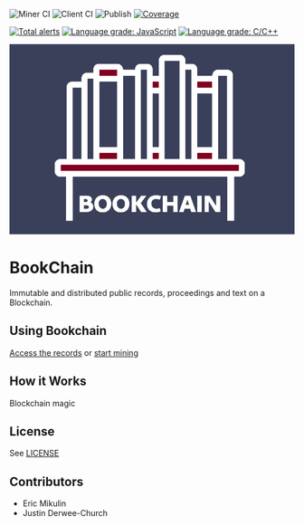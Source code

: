 ![Miner CI](https://github.com/ErisMik/BookChain/workflows/Miner%20CI/badge.svg)
![Client CI](https://github.com/ErisMik/BookChain/workflows/Client%20CI/badge.svg)
![Publish](https://github.com/ErisMik/BookChain/workflows/Publish/badge.svg)
[![Coverage](https://coveralls.io/repos/github/ErisMik/BookChain/badge.svg)](https://coveralls.io/github/ErisMik/BookChain)


[![Total alerts](https://img.shields.io/lgtm/alerts/g/ErisMik/BookChain.svg?logo=lgtm&logoWidth=18)](https://lgtm.com/projects/g/ErisMik/BookChain/alerts/)
[![Language grade: JavaScript](https://img.shields.io/lgtm/grade/javascript/g/ErisMik/BookChain.svg?logo=lgtm&logoWidth=18)](https://lgtm.com/projects/g/ErisMik/BookChain/context:javascript)
[![Language grade: C/C++](https://img.shields.io/lgtm/grade/cpp/g/ErisMik/BookChain.svg?logo=lgtm&logoWidth=18)](https://lgtm.com/projects/g/ErisMik/BookChain/context:cpp)


[![logo](https://raw.githubusercontent.com/ErisMik/BookChain/master/bookchainlogo.png)](https://github.com/ErisMik/BookChain)

# BookChain
Immutable and distributed public records, proceedings and text on a Blockchain.

## Using Bookchain
[Access the records](http://google.com) or [start mining](https://github.com/ErisMik/BookChain/tree/master/bookchain-miner)

## How it Works

Blockchain magic

## License
See [LICENSE](https://raw.githubusercontent.com/ErisMik/BookChain/master/LICENSE.txt)

## Contributors
* Eric Mikulin
* Justin Derwee-Church
